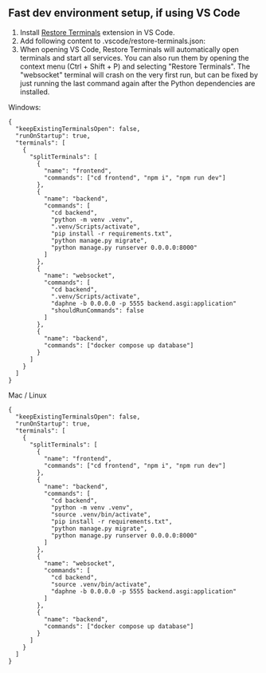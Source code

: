 ## Fast dev environment setup, if using VS Code

1. Install [Restore Terminals](https://marketplace.visualstudio.com/items?itemName=EthanSK.restore-terminals) extension in VS Code.
2. Add following content to .vscode/restore-terminals.json:
3. When opening VS Code, Restore Terminals will automatically open terminals and start all services. You can also run them by opening the context menu (Ctrl + Shift + P) and selecting "Restore Terminals". The "websocket" terminal will crash on the very first run, but can be fixed by just running the last command again after the Python dependencies are installed.

Windows:

```
{
  "keepExistingTerminalsOpen": false,
  "runOnStartup": true,
  "terminals": [
    {
      "splitTerminals": [
        {
          "name": "frontend",
          "commands": ["cd frontend", "npm i", "npm run dev"]
        },
        {
          "name": "backend",
          "commands": [
            "cd backend",
            "python -m venv .venv",
            ".venv/Scripts/activate",
            "pip install -r requirements.txt",
            "python manage.py migrate",
            "python manage.py runserver 0.0.0.0:8000"
          ]
        },
        {
          "name": "websocket",
          "commands": [
            "cd backend",
            ".venv/Scripts/activate",
            "daphne -b 0.0.0.0 -p 5555 backend.asgi:application"
            "shouldRunCommands": false
          ]
        },
        {
          "name": "backend",
          "commands": ["docker compose up database"]
        }
      ]
    }
  ]
}
```

Mac / Linux

```
{
  "keepExistingTerminalsOpen": false,
  "runOnStartup": true,
  "terminals": [
    {
      "splitTerminals": [
        {
          "name": "frontend",
          "commands": ["cd frontend", "npm i", "npm run dev"]
        },
        {
          "name": "backend",
          "commands": [
            "cd backend",
            "python -m venv .venv",
            "source .venv/bin/activate",
            "pip install -r requirements.txt",
            "python manage.py migrate",
            "python manage.py runserver 0.0.0.0:8000"
          ]
        },
        {
          "name": "websocket",
          "commands": [
            "cd backend",
            "source .venv/bin/activate",
            "daphne -b 0.0.0.0 -p 5555 backend.asgi:application"
          ]
        },
        {
          "name": "backend",
          "commands": ["docker compose up database"]
        }
      ]
    }
  ]
}
```

